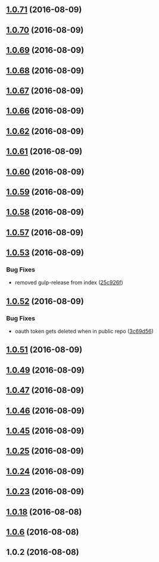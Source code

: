 <a name="1.0.71"></a>
## [1.0.71](https://github.com/ajdruff/test1/compare/1.0.70...v1.0.71) (2016-08-09)



<a name="1.0.70"></a>
## [1.0.70](https://github.com/ajdruff/test1/compare/1.0.69...1.0.70) (2016-08-09)



<a name="1.0.69"></a>
## [1.0.69](https://github.com/ajdruff/test1/compare/1.0.68...1.0.69) (2016-08-09)



<a name="1.0.68"></a>
## [1.0.68](https://github.com/ajdruff/test1/compare/1.0.67...1.0.68) (2016-08-09)



<a name="1.0.67"></a>
## [1.0.67](https://github.com/ajdruff/test1/compare/1.0.66...1.0.67) (2016-08-09)

    

<a name="1.0.66"></a>
## [1.0.66](https://github.com/ajdruff/test1/compare/1.0.62...1.0.66) (2016-08-09)



<a name="1.0.62"></a>
## [1.0.62](https://github.com/ajdruff/test1/compare/1.0.61...1.0.62) (2016-08-09)



<a name="1.0.61"></a>
## [1.0.61](https://github.com/ajdruff/test1/compare/1.0.60...1.0.61) (2016-08-09)



<a name="1.0.60"></a>
## [1.0.60](https://github.com/ajdruff/test1/compare/1.0.59...1.0.60) (2016-08-09)



<a name="1.0.59"></a>
## [1.0.59](https://github.com/ajdruff/test1/compare/1.0.58...1.0.59) (2016-08-09)



<a name="1.0.58"></a>
## [1.0.58](https://github.com/ajdruff/test1/compare/1.0.57...1.0.58) (2016-08-09)



<a name="1.0.57"></a>
## [1.0.57](https://github.com/ajdruff/test1/compare/1.0.53...1.0.57) (2016-08-09)



<a name="1.0.53"></a>
## [1.0.53](https://github.com/ajdruff/test1/compare/1.0.52...1.0.53) (2016-08-09)


### Bug Fixes

* removed gulp-release from index ([25c926f](https://github.com/ajdruff/test1/commit/25c926f))



<a name="1.0.52"></a>
## [1.0.52](https://github.com/ajdruff/test1/compare/1.0.51...1.0.52) (2016-08-09)


### Bug Fixes

* oauth token gets deleted when in public repo ([3c69d56](https://github.com/ajdruff/test1/commit/3c69d56))



<a name="1.0.51"></a>
## [1.0.51](https://github.com/ajdruff/test1/compare/1.0.49...1.0.51) (2016-08-09)



<a name="1.0.49"></a>
## [1.0.49](https://github.com/ajdruff/test1/compare/1.0.47...1.0.49) (2016-08-09)



<a name="1.0.47"></a>
## [1.0.47](https://github.com/ajdruff/test1/compare/1.0.46...1.0.47) (2016-08-09)



<a name="1.0.46"></a>
## [1.0.46](https://github.com/ajdruff/test1/compare/1.0.45...1.0.46) (2016-08-09)



<a name="1.0.45"></a>
## [1.0.45](https://github.com/ajdruff/test1/compare/1.0.25...1.0.45) (2016-08-09)



<a name="1.0.25"></a>
## [1.0.25](https://github.com/ajdruff/test1/compare/1.0.24...1.0.25) (2016-08-09)



<a name="1.0.24"></a>
## [1.0.24](https://github.com/ajdruff/test1/compare/1.0.23...1.0.24) (2016-08-09)



<a name="1.0.23"></a>
## [1.0.23](https://github.com/ajdruff/test1/compare/1.0.18...1.0.23) (2016-08-09)



<a name="1.0.18"></a>
## [1.0.18](https://github.com/ajdruff/test1/compare/1.0.6...1.0.18) (2016-08-08)



<a name="1.0.6"></a>
## [1.0.6](https://github.com/ajdruff/test1/compare/1.0.2...1.0.6) (2016-08-08)



<a name="1.0.2"></a>
## 1.0.2 (2016-08-08)




